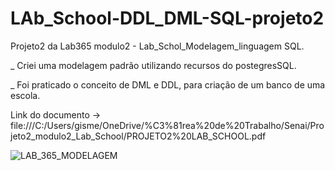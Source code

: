 # LAb_School-DDL_DML-SQL-projeto2
Projeto2 da Lab365 modulo2  - Lab_Schol_Modelagem_linguagem SQL.

_ Criei uma modelagem padrão utilizando recursos do postegresSQL.

_ Foi praticado o conceito de DML e DDL, para criação de um banco de uma escola.

Link do documento ->  file:///C:/Users/gisme/OneDrive/%C3%81rea%20de%20Trabalho/Senai/Projeto2_modulo2_Lab_School/PROJETO2%20LAB_SCHOOL.pdf

![LAB_365_MODELAGEM](https://user-images.githubusercontent.com/97984496/197766476-a1730dc3-af05-4ef2-89ff-edf461f752e2.png)
